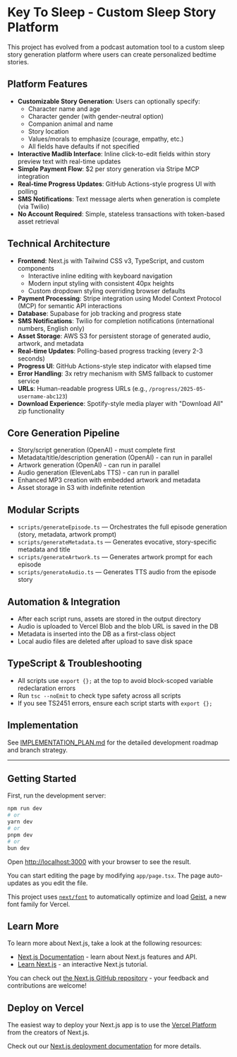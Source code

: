# Key To Sleep - Custom Sleep Story Platform

This project has evolved from a podcast automation tool to a custom sleep story generation platform where users can create personalized bedtime stories.

## Platform Features

- **Customizable Story Generation**: Users can optionally specify:
  - Character name and age
  - Character gender (with gender-neutral option)
  - Companion animal and name
  - Story location
  - Values/morals to emphasize (courage, empathy, etc.)
  - All fields have defaults if not specified
- **Interactive Madlib Interface**: Inline click-to-edit fields within story preview text with real-time updates
- **Simple Payment Flow**: $2 per story generation via Stripe MCP integration
- **Real-time Progress Updates**: GitHub Actions-style progress UI with polling
- **SMS Notifications**: Text message alerts when generation is complete (via Twilio)
- **No Account Required**: Simple, stateless transactions with token-based asset retrieval

## Technical Architecture

- **Frontend**: Next.js with Tailwind CSS v3, TypeScript, and custom components
  - Interactive inline editing with keyboard navigation
  - Modern input styling with consistent 40px heights
  - Custom dropdown styling overriding browser defaults
- **Payment Processing**: Stripe integration using Model Context Protocol (MCP) for semantic API interactions
- **Database**: Supabase for job tracking and progress state
- **SMS Notifications**: Twilio for completion notifications (international numbers, English only)
- **Asset Storage**: AWS S3 for persistent storage of generated audio, artwork, and metadata
- **Real-time Updates**: Polling-based progress tracking (every 2-3 seconds)
- **Progress UI**: GitHub Actions-style step indicator with elapsed time
- **Error Handling**: 3x retry mechanism with SMS fallback to customer service
- **URLs**: Human-readable progress URLs (e.g., `/progress/2025-05-username-abc123`)
- **Download Experience**: Spotify-style media player with "Download All" zip functionality

## Core Generation Pipeline

- Story/script generation (OpenAI) - must complete first
- Metadata/title/description generation (OpenAI) - can run in parallel
- Artwork generation (OpenAI) - can run in parallel
- Audio generation (ElevenLabs TTS) - can run in parallel
- Enhanced MP3 creation with embedded artwork and metadata
- Asset storage in S3 with indefinite retention

## Modular Scripts

- `scripts/generateEpisode.ts` — Orchestrates the full episode generation (story, metadata, artwork prompt)
- `scripts/generateMetadata.ts` — Generates evocative, story-specific metadata and title
- `scripts/generateArtwork.ts` — Generates artwork prompt for each episode
- `scripts/generateAudio.ts` — Generates TTS audio from the episode story

## Automation & Integration

- After each script runs, assets are stored in the output directory
- Audio is uploaded to Vercel Blob and the blob URL is saved in the DB
- Metadata is inserted into the DB as a first-class object
- Local audio files are deleted after upload to save disk space

## TypeScript & Troubleshooting

- All scripts use `export {};` at the top to avoid block-scoped variable redeclaration errors
- Run `tsc --noEmit` to check type safety across all scripts
- If you see TS2451 errors, ensure each script starts with `export {};`

## Implementation

See [IMPLEMENTATION_PLAN.md](IMPLEMENTATION_PLAN.md) for the detailed development roadmap and branch strategy.

---

## Getting Started

First, run the development server:

```bash
npm run dev
# or
yarn dev
# or
pnpm dev
# or
bun dev
```

Open [http://localhost:3000](http://localhost:3000) with your browser to see the result.

You can start editing the page by modifying `app/page.tsx`. The page auto-updates as you edit the file.

This project uses [`next/font`](https://nextjs.org/docs/app/building-your-application/optimizing/fonts) to automatically optimize and load [Geist](https://vercel.com/font), a new font family for Vercel.

## Learn More

To learn more about Next.js, take a look at the following resources:

- [Next.js Documentation](https://nextjs.org/docs) - learn about Next.js features and API.
- [Learn Next.js](https://nextjs.org/learn) - an interactive Next.js tutorial.

You can check out [the Next.js GitHub repository](https://github.com/vercel/next.js) - your feedback and contributions are welcome!

## Deploy on Vercel

The easiest way to deploy your Next.js app is to use the [Vercel Platform](https://vercel.com/new?utm_medium=default-template&filter=next.js&utm_source=create-next-app&utm_campaign=create-next-app-readme) from the creators of Next.js.

Check out our [Next.js deployment documentation](https://nextjs.org/docs/app/building-your-application/deploying) for more details.
